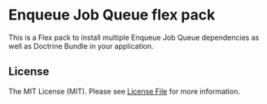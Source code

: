 # Enqueue Job Queue flex pack 

This is a Flex pack to install multiple Enqueue Job Queue dependencies as well as Doctrine Bundle in your application.  

## License

The MIT License (MIT). Please see [License File](LICENSE) for more information.
